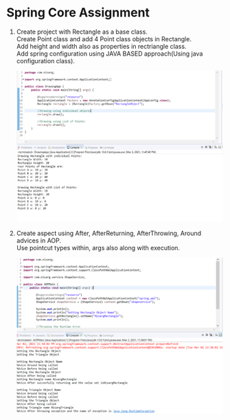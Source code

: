 # Spring Core Assignment

1. Create project with Rectangle as a base class.<br/>
   Create Point class and add 4 Point class objects in Rectangle.<br/>
   Add height and width also as properties in rectriangle class.<br/>
   Add spring configuration using JAVA BASED approach(Using java configuration class).

   ![1st Question](./Output_Screenshots/Rectangle_Points.PNG)

2. Create aspect using After, AfterReturning, AfterThrowing, Around advices in AOP.<br/>
   Use pointcut types within, args also along with execution.

    ![2nd Question](./Output_Screenshots/AOP.PNG)

